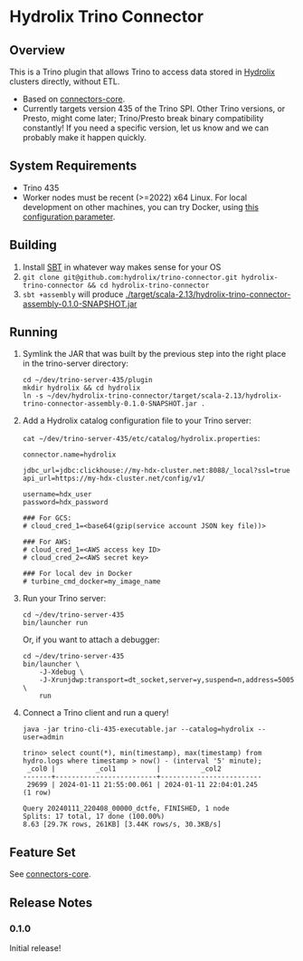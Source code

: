 # Hydrolix Trino Connector

## Overview
This is a Trino plugin that allows Trino to access data stored in [Hydrolix](https://hydrolix.io/) 
clusters directly, without ETL. 

* Based on [connectors-core](https://github.com/hydrolix/connectors-core/).
* Currently targets version 435 of the Trino SPI. Other Trino versions, or Presto, might come later; Trino/Presto break 
  binary compatibility constantly! If you need a specific version, let us know and we can probably make it happen 
  quickly. 

## System Requirements

* Trino 435 
* Worker nodes must be recent (>=2022) x64 Linux. For local development on other machines, you can try Docker, 
  using [this configuration parameter](https://github.com/hydrolix/connectors-core?tab=readme-ov-file#configuration).  

## Building

1. Install [SBT](https://scala-sbt.org/) in whatever way makes sense for your OS
2. `git clone git@github.com:hydrolix/trino-connector.git hydrolix-trino-connector && cd hydrolix-trino-connector`
3. `sbt +assembly` will produce [./target/scala-2.13/hydrolix-trino-connector-assembly-0.1.0-SNAPSHOT.jar](target/scala-2.13/hydrolix-trino-connector-assembly-0.1.0-SNAPSHOT.jar)

## Running

1. Symlink the JAR that was built by the previous step into the right place in the trino-server directory:
    ```
    cd ~/dev/trino-server-435/plugin
    mkdir hydrolix && cd hydrolix
    ln -s ~/dev/hydrolix-trino-connector/target/scala-2.13/hydrolix-trino-connector-assembly-0.1.0-SNAPSHOT.jar .
    ```

2. Add a Hydrolix catalog configuration file to your Trino server:

    `cat ~/dev/trino-server-435/etc/catalog/hydrolix.properties`:
    ```
    connector.name=hydrolix
   
    jdbc_url=jdbc:clickhouse://my-hdx-cluster.net:8088/_local?ssl=true
    api_url=https://my-hdx-cluster.net/config/v1/
    
    username=hdx_user
    password=hdx_password
    
    ### For GCS:
    # cloud_cred_1=<base64(gzip(service account JSON key file))>
    
    ### For AWS:
    # cloud_cred_1=<AWS access key ID>
    # cloud_cred_2=<AWS secret key>  
   
    ### For local dev in Docker
    # turbine_cmd_docker=my_image_name
    ```
   
3. Run your Trino server:
    ```
    cd ~/dev/trino-server-435
    bin/launcher run
    ```
    
    Or, if you want to attach a debugger:
    ```
    cd ~/dev/trino-server-435
    bin/launcher \
        -J-Xdebug \
        -J-Xrunjdwp:transport=dt_socket,server=y,suspend=n,address=5005 \
        run
    ```

4. Connect a Trino client and run a query!
   ```
   java -jar trino-cli-435-executable.jar --catalog=hydrolix --user=admin
   
   trino> select count(*), min(timestamp), max(timestamp) from hydro.logs where timestamp > now() - (interval '5' minute);
    _col0 |          _col1          |          _col2          
   -------+-------------------------+-------------------------
    29699 | 2024-01-11 21:55:00.061 | 2024-01-11 22:04:01.245 
   (1 row)
   
   Query 20240111_220408_00000_dctfe, FINISHED, 1 node
   Splits: 17 total, 17 done (100.00%)
   8.63 [29.7K rows, 261KB] [3.44K rows/s, 30.3KB/s] 
   ```

## Feature Set
See [connectors-core](https://github.com/hydrolix/connectors-core/?tab=readme-ov-file#feature-set).

## Release Notes

### 0.1.0

Initial release!
